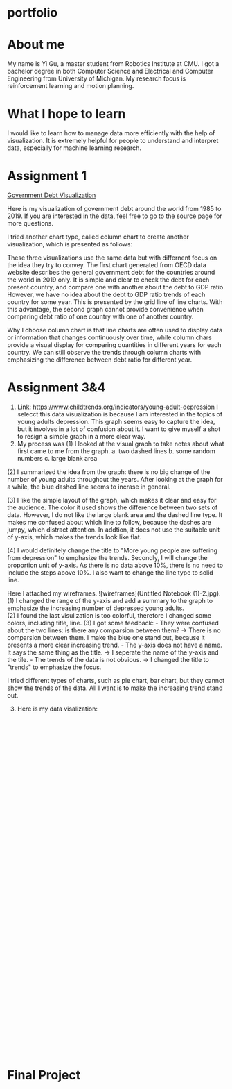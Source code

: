# portfolio

# About me

My name is Yi Gu, a master student from Robotics Institute at CMU.  I got a bachelor degree in both Computer Science and Electrical and Computer Engineering from University of Michigan. My research focus is reinforcement learning and motion planning. 

# What I hope to learn

I would like to learn how to manage data more efficiently with the help of visualization. It is extremely helpful for people to understand and interpret data, especially for machine learning research. 

# Assignment 1
[Government Debt Visualization](/dataviz2.md)


Here is my visualization of government debt around the world from 1985 to 2019. If you are interested in the data, feel free to go to the source page for more questions.

<div class="flourish-embed flourish-chart" data-src="visualisation/5296524"><script src="https://public.flourish.studio/resources/embed.js"></script></div>


I tried another chart type, called column chart to create another visualization, which is presented as follows:

<div class="flourish-embed flourish-chart" data-src="visualisation/5296645"><script src="https://public.flourish.studio/resources/embed.js"></script></div>


These three visualizations use the same data but with differnent focus on the idea they try to convey. The first chart generated from OECD data website describes the general government debt for the countries around the world in 2019 only. It is simple and clear to check the debt for each present country, and compare one with another about the debt to GDP ratio. However, we have no idea about the debt to GDP ratio trends of each country for some year. This is presented by the grid line of line charts. With this advantage, the second graph cannot provide convenience when comparing debt ratio of one country with one of another country. 

Why I choose column chart is that line charts are often used to display data or information that changes continuously over time, while column chars provide a visual display for comparing quantities in different years for each country. We can still observe the trends through column charts with emphasizing the difference between debt ratio for different year.

# Assignment 3&4

1. Link: https://www.childtrends.org/indicators/young-adult-depression I selecct this data visualization is because I am interested in the topics of young adults depression. This graph seems easy to capture the idea, but it involves in a lot of confusion about it. I want to give myself a shot to resign a simple graph in a more clear way.
2. My process was
  (1) I looked at the visual graph to take notes about what first came to me from the graph.
    a. two dashed lines
    b. some random numbers
    c. large blank area
    
  (2) I summarized the idea from the graph: there is no big change of the number of young adults throughout the years. After looking at the graph for a while, the blue dashed line seems to incrase in general.
  
  (3) I like the simple layout of the graph, which makes it clear and easy for the audience. The color it used shows the difference between two sets of data. However, I do not like the large blank area and the dashed line type. It makes me confused about which line to follow, because the dashes are jumpy, which distract attention. In addtion, it does not use the suitable unit of y-axis, which makes the trends look like flat. 
  
  (4) I would definitely change the title to "More young people are suffering from depression" to emphasize the trends. Secondly, I will change the proportion unit of y-axis. As there is no data above 10%, there is no need to include the steps above 10%. I also want to change the line type to solid line.
  
Here I attached my wireframes.
![wireframes](Untitled Notebook (1)-2.jpg).
  (1) I changed the range of the y-axis and add a summary to the graph to emphasize the increasing number of depressed young adults.  
  (2) I found the last visulization is too colorful, therefore I changed some colors, including title, line.
  (3) I got some feedback:
    - They were confused about the two lines: is there any comparsion between them? -> There is no comparsion between them. I make the blue one stand out, because it presents a more clear increasing trend.
    - The y-axis does not have a name. It says the same thing as the title. -> I seperate the name of the y-axis and the tile.
    - The trends of the data is not obvious. -> I changed the title to "trends" to emphasize the focus.

I tried different types of charts, such as pie chart, bar chart, but they cannot show the trends of the data. All I want is to make the increasing trend stand out. 


3. Here is my data visalization:
<script type='text/javascript' src='https://prod-useast-b.online.tableau.com/javascripts/api/viz_v1.js'></script><div class='tableauPlaceholder' style='width: 1440px; height: 766px;'><object class='tableauViz' width='1440' height='766' style='display:none;'><param name='host_url' value='https%3A%2F%2Fprod-useast-b.online.tableau.com%2F' /> <param name='embed_code_version' value='3' /> <param name='site_root' value='&#47;t&#47;yigu' /><param name='name' value='Depressiontrends&#47;Sheet2&#47;yig2@andrew.cmu.edu&#47;fe0e55bb-1dc7-43f1-b800-e0080c71f07b' /><param name='tabs' value='no' /><param name='toolbar' value='yes' /><param name='showAppBanner' value='false' /></object></div>





# Final Project
